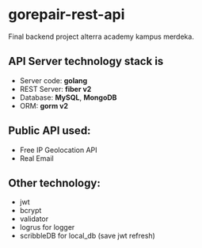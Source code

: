 # gorepair-rest-api

Final backend project alterra academy kampus merdeka.

## API Server technology stack is

- Server code: **golang**
- REST Server: **fiber v2**
- Database: **MySQL**, **MongoDB**
- ORM: **gorm v2**

## Public API used:

- Free IP Geolocation API
- Real Email

## Other technology:

- jwt
- bcrypt
- validator
- logrus for logger
- scribbleDB for local_db (save jwt refresh)

